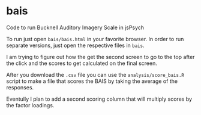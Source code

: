 # bais

Code to run Bucknell Auditory Imagery Scale in jsPsych

To run just open ```bais/bais.html``` in your favorite browser.
In order to run separate versions, just open the respective files in ```bais```.

I am trying to figure out how the get the second screen to go to the top after the click and the scores to get calculated on the final screen.

After you download the ```.csv``` file you can use the ```analysis/score_bais.R``` script to make a file that scores the BAIS by taking the average of the responses.

Eventully I plan to add a second scoring column that will multiply scores by the factor loadings.

